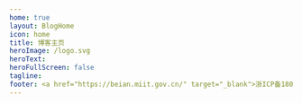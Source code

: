 ```yaml
---
home: true
layout: BlogHome
icon: home
title: 博客主页
heroImage: /logo.svg
heroText: 
heroFullScreen: false
tagline: 
footer: <a href="https://beian.miit.gov.cn/" target="_blank">浙ICP备18050343号-2</a>
---
```

